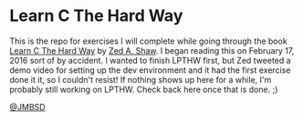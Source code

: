 # Learn C The Hard Way

This is the repo for exercises I will complete while going through the book [Learn C The Hard Way](http://c.learncodethehardway.org/book/) by [Zed A. Shaw](https://twitter.com/lzsthw). I began reading this on February 17, 2016 sort of by accident. I wanted to finish LPTHW first, but Zed tweeted a demo video for setting up the dev environment and it had the first exercise done it it, so I couldn't resist! If nothing shows up here for a while, I'm probably still working on LPTHW. Check back here once that is done. ;)

[@JMBSD](https://twitter.com/JMBSD)
